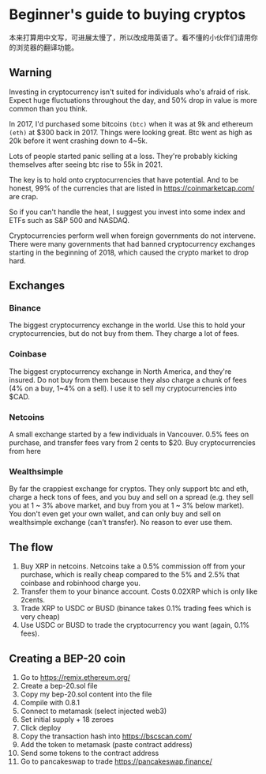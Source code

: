 # Beginner's guide to buying cryptos

本来打算用中文写，可进展太慢了，所以改成用英语了。看不懂的小伙伴们请用你的浏览器的翻译功能。


## Warning

Investing in cryptocurrency isn't suited for individuals who's afraid of risk. Expect huge fluctuations throughout the day, and 50% drop in value is more common than you think.

In 2017, I'd purchased some bitcoins `(btc)` when it was at 9k and ethereum `(eth)` at $300 back in 2017. Things were looking great. Btc went as high as 20k before it went crashing down to 4~5k. 

Lots of people started panic selling at a loss. They're probably kicking themselves after seeing btc rise to 55k in 2021. 

The key is to hold onto cryptocurrencies that have potential. And to be honest, 99% of the currencies that are listed in https://coinmarketcap.com/ are crap.

So if you can't handle the heat, I suggest you invest into some index and ETFs such as S&P 500 and NASDAQ.

Cryptocurrencies perform well when foreign governments do not intervene. There were many governments that had banned cryptocurrency exchanges starting in the beginning of 2018, which caused the crypto market to drop hard.

## Exchanges

### Binance
The biggest cryptocurrency exchange in the world. Use this to hold your cryptocurrencies, but do not buy from them. They charge a lot of fees.

### Coinbase
The biggest cryptocurrency exchange in North America, and they're insured. Do not buy from them because they also charge a chunk of fees (4% on a buy, 1~4% on a sell). I use it to sell my cryptocurrencies into $CAD.

### Netcoins
A small exchange started by a few individuals in Vancouver. 0.5% fees on purchase, and transfer fees vary from 2 cents to $20. Buy cryptocurrencies from here

### Wealthsimple
By far the crappiest exchange for cryptos. They only support btc and eth, charge a heck tons of fees, and you buy and sell on a spread (e.g. they sell you at 1 ~ 3% above market, and buy from you at 1 ~ 3% below market). You don't even get your own wallet, and can only buy and sell on wealthsimple exchange (can't transfer). No reason to ever use them.

## The flow

1. Buy XRP in netcoins. Netcoins take a 0.5% commission off from your purchase, which is really cheap compared to the 5% and 2.5% that coinbase and robinhood charge you.
2. Transfer them to your binance account. Costs 0.02XRP which is only like 2cents. 
3. Trade XRP to USDC or BUSD (binance takes 0.1% trading fees which is very cheap)
4. Use USDC or BUSD to trade the cryptocurrency you want (again, 0.1% fees).

## Creating a BEP-20 coin
1. Go to https://remix.ethereum.org/
2. Create a bep-20.sol file
3. Copy my bep-20.sol content into the file
4. Compile with 0.8.1
5. Connect to metamask (select injected web3)
6. Set initial supply + 18 zeroes
7. Click deploy
8. Copy the transaction hash into https://bscscan.com/
9. Add the token to metamask (paste contract address)
10. Send some tokens to the contract address
11. Go to pancakeswap to trade https://pancakeswap.finance/
